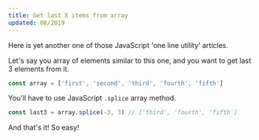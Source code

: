```yaml
---
title: Get last X items from array
updated: 08/2019
---
```


Here is yet another one of those JavaScript 'one line utility' articles.

Let's say you array of elements similar to this one, and you want to get last 3 elements from it.

```js
const array = ['first', 'second', 'third', 'fourth', 'fifth']
```

You'll have to use JavaScript `.splice` array method.

```js
const last3 = array.splice(-3, 3) // ['third', 'fourth', 'fifth']
```

And that's it! So easy!
